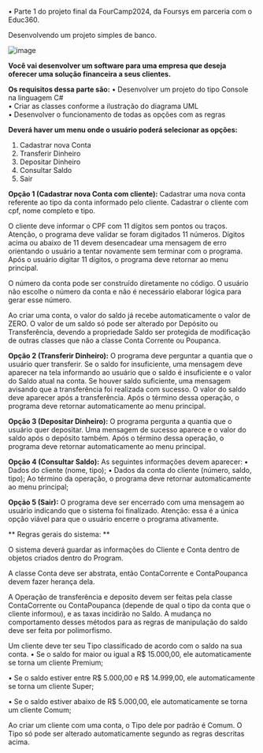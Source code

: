 • Parte 1 do projeto final da FourCamp2024, da Foursys em parceria com o Educ360.

Desenvolvendo um projeto simples de banco.

![image](https://github.com/imlverdan/ProjetoBanco/assets/154383154/29656919-d664-461f-a991-962e237517fc)




**Você vai desenvolver um software para uma empresa que deseja oferecer uma 
solução financeira a seus clientes.**

**Os requisitos dessa parte são:**
• Desenvolver um projeto do tipo Console na linguagem C# \
• Criar as classes conforme a ilustração do diagrama UML \
• Desenvolver o funcionamento de todas as opções com as regras 

**Deverá haver um menu onde o usuário poderá selecionar as opções:**
1. Cadastrar nova Conta 
2. Transferir Dinheiro 
3. Depositar Dinheiro 
4. Consultar Saldo 
5. Sair

**Opção 1 (Cadastrar nova Conta com cliente):**
Cadastrar uma nova conta referente ao tipo da conta informado pelo cliente. 
Cadastrar o cliente com cpf, nome completo e tipo. 

O cliente deve informar o CPF com 11 dígitos sem pontos ou traços. Atenção, o 
programa deve validar se foram digitados 11 números. Dígitos acima ou abaixo 
de 11 devem desencadear uma mensagem de erro orientando o usuário a 
tentar novamente sem terminar com o programa. Após o usuário digitar 11 
dígitos, o programa deve retornar ao menu principal. 

O número da conta pode ser construído diretamente no código. O usuário não 
escolhe o número da conta e não é necessário elaborar lógica para gerar esse 
número. 

Ao criar uma conta, o valor do saldo já recebe automaticamente o valor de 
ZERO. O valor de um saldo só pode ser alterado por Depósito ou Transferência, 
devendo a propriedade Saldo ser protegida de modificação de outras classes 
que não a classe Conta Corrente ou Poupanca. 

**Opção 2 (Transferir Dinheiro):**
O programa deve perguntar a quantia que o usuário quer transferir. Se o saldo 
for insuficiente, uma mensagem deve aparecer na tela informando ao usuário 
que o saldo é insuficiente e o valor do Saldo atual na conta. Se houver saldo 
suficiente, uma mensagem avisando que a transferência foi realizada com 
sucesso. O valor do saldo deve aparecer após a transferência. Após o término 
dessa operação, o programa deve retornar automaticamente ao menu principal. 

**Opção 3 (Depositar Dinheiro):**
O programa pergunta a quantia que o usuário quer depositar. Uma mensagem 
de sucesso aparece e o valor do saldo após o depósito também. Após o término 
dessa operação, o programa deve retornar automaticamente ao menu principal. 

**Opção 4 (Consultar Saldo):**
As seguintes informações devem aparecer: 
• Dados do cliente (nome, tipo); 
• Dados da conta do cliente (número, saldo, tipo); 
Ao término da operação, o programa deve retornar automaticamente ao menu 
principal; 

**Opção 5 (Sair):**
O programa deve ser encerrado com uma mensagem ao usuário indicando que 
o sistema foi finalizado. Atenção: essa é a única opção viável para que o usuário 
encerre o programa ativamente. 

** Regras gerais do sistema: **

O sistema deverá guardar as informações do Cliente e Conta dentro de objetos 
criados dentro do Program. 

A classe Conta deve ser abstrata, então ContaCorrente e ContaPoupanca devem 
fazer herança dela. 

A Operação de transferência e deposito devem ser feitas pela classe 
ContaCorrente ou ContaPoupanca (depende de qual o tipo da conta que o 
cliente informou), e as taxas incidirão no Saldo. A mudança no comportamento 
desses métodos para as regras de manipulação do saldo deve ser feita por 
polimorfismo. 

Um cliente deve ter seu Tipo classificado de acordo com o saldo na sua conta. 
• Se o saldo for maior ou igual a R$ 15.000,00, ele automaticamente se 
torna um cliente Premium;  

• Se o saldo estiver entre R$ 5.000,00 e R$ 14.999,00, ele 
automaticamente se torna um cliente Super;  

• Se o saldo estiver abaixo de R$ 5.000,00, ele automaticamente se torna 
um cliente Comum; 

Ao criar um cliente com uma conta, o Tipo dele por padrão é Comum. O Tipo 
só pode ser alterado automaticamente segundo as regras descritas acima. 
